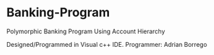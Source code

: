 # Banking-Program
Polymorphic Banking Program Using Account Hierarchy

Designed/Programmed in Visual c++ IDE.
Programmer: Adrian Borrego
